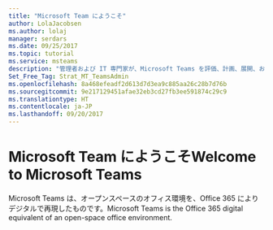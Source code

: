```yaml
---
title: "Microsoft Team にようこそ"
author: LolaJacobsen
ms.author: lolaj
manager: serdars
ms.date: 09/25/2017
ms.topic: tutorial
ms.service: msteams
description: "管理者および IT 専門家が、Microsoft Teams を評価、計画、展開、および管理するために必要とする、最新のハウツーおよびサポートのコンテンツをご覧いただけます。"
Set_Free_Tag: Strat_MT_TeamsAdmin
ms.openlocfilehash: 8a468efeadf2d613d7d3ea9c885aa26c28b7d76b
ms.sourcegitcommit: 9e217129451afae32eb3cd27fb3ee591874c29c9
ms.translationtype: HT
ms.contentlocale: ja-JP
ms.lasthandoff: 09/20/2017
---
```

<a name="welcome-to-microsoft-teams"></a><span data-ttu-id="80520-103">Microsoft Team にようこそ</span><span class="sxs-lookup"><span data-stu-id="80520-103">Welcome to Microsoft Teams</span></span>
==========================

<span data-ttu-id="80520-104">Microsoft Teams は、オープンスペースのオフィス環境を、Office 365 によりデジタルで再現したものです。</span><span class="sxs-lookup"><span data-stu-id="80520-104">Microsoft Teams is the Office 365 digital equivalent of an open-space office environment.</span></span> 
